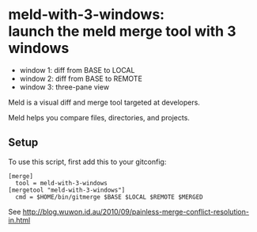 # meld-with-3-windows:<br>launch the meld merge tool with 3 windows

  * window 1: diff from BASE to LOCAL
  * window 2: diff from BASE to REMOTE
  * window 3: three-pane view

Meld is a visual diff and merge tool targeted at developers.

Meld helps you compare files, directories, and projects.

## Setup

To use this script, first add this to your gitconfig:

    [merge]
      tool = meld-with-3-windows
    [mergetool "meld-with-3-windows"]
      cmd = $HOME/bin/gitmerge $BASE $LOCAL $REMOTE $MERGED

See http://blog.wuwon.id.au/2010/09/painless-merge-conflict-resolution-in.html
